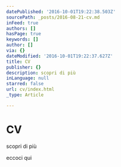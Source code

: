 ```yaml
---
datePublished: '2016-10-01T19:22:38.503Z'
sourcePath: _posts/2016-08-21-cv.md
inFeed: true
authors: []
hasPage: true
keywords: []
author: []
via: {}
dateModified: '2016-10-01T19:22:37.627Z'
title: CV
publisher: {}
description: scopri di più
inLanguage: null
starred: false
url: cv/index.html
_type: Article

---
```

# CV

scopri di più

eccoci qui
